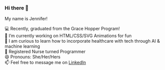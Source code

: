 ### Hi there 👋

My name is Jennifer! 

💻   Recently, graduated from the Grace Hopper Program! <br>
🔭   I’m currently working on HTML/CSS/SVG Animations for fun<br>
🤔   I am curious to learn how to incorporate healthcare with tech through AI & machine learning <br>
💊   Registered Nurse turned Programmer <br>
😄   Pronouns: She/Her/Hers <br>
📫   Feel free to message me on <a href="https://www.linkedin.com/in/yang-jennifer/">LinkedIn</a><br> 

<!--
**jenyang929/jenyang929** is a ✨ _special_ ✨ repository because its `README.md` (this file) appears on your GitHub profile.

Here are some ideas to get you started:

- 🔭 I’m currently working on ...
- 🌱 I’m currently learning ...
- 👯 I’m looking to collaborate on ...
- 🤔 I’m looking for help with ...
- 💬 Ask me about ...
- 📫 How to reach me: ...
- 😄 Pronouns: ...
- ⚡ Fun fact: ...
🤔   Curious about AI and machine learning, specifically in healthcare <br>
-->
